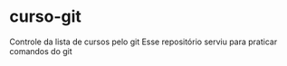 # curso-git
Controle da lista de cursos pelo git
Esse repositório serviu para praticar comandos do git
